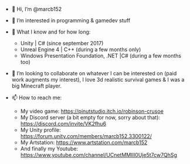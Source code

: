 - 👋 Hi, I’m @marcb152

- 👀 I’m interested in programming & gamedev stuff

- 🌱 What I know and for how long:
  - Unity | C# (since september 2017)
  - Unreal Engine 4 | C++ (during a few months only)
  - Windows Presentation Foundation, .NET |C# (during a few months too)

- 💞️ I’m looking to collaborate on whatever I can be interested on (paid work augments my interest), I love 3d realistic survival games & I was a big Minecraft player.

- 📫 How to reach me:
	- My video game:												https://pinutstudio.itch.io/robinson-crusoe
	- My Discord server (a bit empty for now, sorry about that):	https://discord.com/invite/VK2fhu6
	- My Unity profile:												https://forum.unity.com/members/marcb152.3300122/
	- My Artstation:												https://www.artstation.com/marcb152
	- And finally my Youtube:										https://www.youtube.com/channel/UCnetMMIII0Uje5t7cw7QhSg
